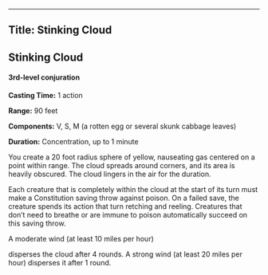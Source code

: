 -------------------------
Title: Stinking Cloud
-------------------------

## Stinking Cloud

#### 3rd-level conjuration


**Casting Time:** 1 action

**Range:** 90 feet

**Components:** V, S, M (a rotten egg or several skunk
cabbage leaves)

**Duration:** Concentration, up to 1 minute


You create a 20 foot radius sphere of yellow, nauseating gas
centered on a point within range. The cloud spreads around corners, and
its area is heavily obscured. The cloud lingers in the air for the
duration.

Each creature that is completely within the cloud at the start of its
turn must make a Constitution saving throw against poison. On a failed
save, the creature spends its action that turn retching and reeling.
Creatures that don’t need to breathe or are immune to poison
automatically succeed on this saving throw.

A moderate wind (at least 10 miles per hour)

disperses the cloud after 4 rounds. A strong wind (at least 20 miles per
hour) disperses it after 1 round.


